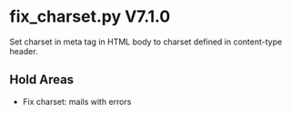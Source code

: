 fix_charset.py V7.1.0
=====================

Set charset in meta tag in HTML body to charset defined in content-type header.

## Hold Areas
* Fix charset: mails with errors
